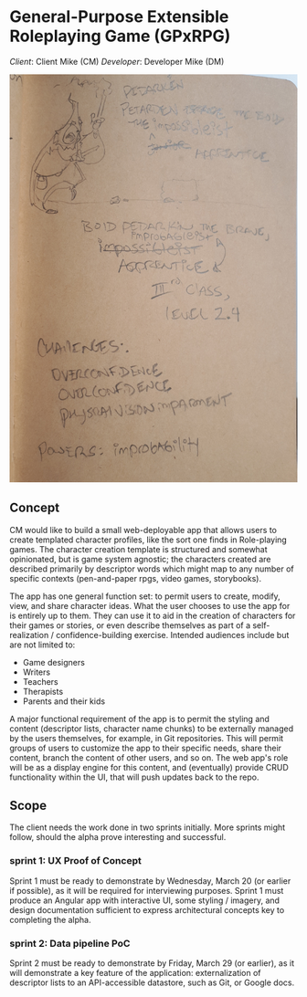 # General-Purpose Extensible Roleplaying Game (GPxRPG)

*Client*: Client Mike (CM) 
*Developer*: Developer Mike (DM)

![Image of GPxRPG character concept sketch](./img/concept_01.jpg)

## Concept
CM would like to build a small web-deployable app that allows users to create templated character profiles, like the sort one finds in Role-playing games. The character creation template is structured and somewhat opinionated, but is game system agnostic; the characters created are described primarily by descriptor words which might map to any number of specific contexts (pen-and-paper rpgs, video games, storybooks). 

The app has one general function set: to permit users to create, modify, view, and share character ideas. What the user chooses to use the app for is entirely up to them. They can use it to aid in the creation of characters for their games or stories, or even describe themselves as part of a self-realization / confidence-building exercise. Intended audiences include but are not limited to:

* Game designers
* Writers
* Teachers
* Therapists
* Parents and their kids

A major functional requirement of the app is to permit the styling and content (descriptor lists, character name chunks) to be externally managed by the users themselves, for example, in Git repositories. This will permit groups of users to customize the app to their specific needs, share their content, branch the content of other users, and so on. The web app's role will be as a display engine for this content, and (eventually) provide CRUD functionality within the UI, that will push updates back to the repo.

## Scope
The client needs the work done in two sprints initially. More sprints might follow, should the alpha prove interesting and successful.

### sprint 1: UX Proof of Concept
Sprint 1 must be ready to demonstrate by Wednesday, March 20 (or earlier if possible), as it will be required for interviewing purposes. Sprint 1 must produce an Angular app with interactive UI, some styling / imagery, and design documentation sufficient to express architectural concepts key to completing the alpha. 

### sprint 2: Data pipeline PoC
Sprint 2 must be ready to demonstrate by Friday, March 29 (or earlier), as it will demonstrate a key feature of the application: externalization of descriptor lists to an API-accessible datastore, such as Git, or Google docs. 

 

